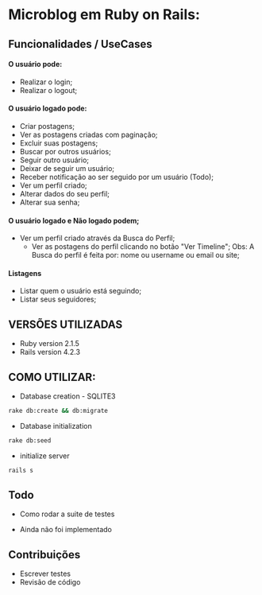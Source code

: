 # Microblog em Ruby on Rails:

## Funcionalidades / UseCases

#### O usuário pode:
- Realizar o login;
- Realizar o logout;

#### O usuário logado pode:
- Criar postagens;
- Ver as postagens criadas com paginação;
- Excluir suas postagens;
- Buscar por outros usuários;
- Seguir outro usuário;
- Deixar de seguir um usuário;
- Receber notificação ao ser seguido por um usuário (Todo);
- Ver um perfil criado;
- Alterar dados do seu perfil;
- Alterar sua senha;

#### O usuário logado e Não logado podem;
- Ver um perfil criado através da Busca do Perfil;
  - Ver as postagens do perfil clicando no botão "Ver Timeline";
Obs: A Busca do perfil é feita por: nome ou username ou email ou site;

#### Listagens
- Listar quem o usuário está seguindo;
- Listar seus seguidores;
 
## VERSÕES UTILIZADAS

* Ruby version 2.1.5 
* Rails version 4.2.3

## COMO UTILIZAR:
* Database creation - SQLITE3
```sh
rake db:create && db:migrate
```

* Database initialization
```sh
rake db:seed
```

* initialize server

```sh
rails s
```
## Todo
* Como rodar a suite de testes
 - Ainda não foi implementado

## Contribuições

* Escrever testes
* Revisão de código

